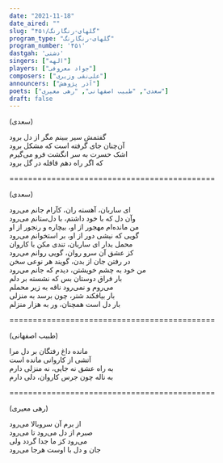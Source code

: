 ```yaml
---
date: "2021-11-18"
date_aired: ""
slug: "گلهای-رنگارنگ/۴۵۱"
program_type: "گلهای-رنگارنگ"
program_number: '۴۵۱'
dastgah: 'دشتی'
singers: ["الهه"]
players: ["جواد معروفی"]
composers: ["علی‌نقی وزیری"]
announcers: ["آذر پژوهش"]
poets: ["سعدی", "طبیب اصفهانی", "رهی معیری"]
draft: false
---
```


(سعدی)  

گفتمش سیر ببینم مگر از دل برود  
آن‌چنان جای گرفته است که مشکل برود  
اشک حسرت به سر انگشت فرو می‌گیرم  
که اگر راه دهم قافله در گل برود  

============================================  

(سعدی)  

ای ساربان، آهسته ران، کآرام جانم می‌رود  
وآن دل که با خود داشتم، با دل‌ستانم می‌رود  
من مانده‌ام مهجور از او، بیچاره و رنجور از او  
گویی که نیشی دور از او، بر استخوانم می‌رود  
محمل بدار ای ساربان، تندی مکن با کاروان  
کز عشق آن سرو روان، گویی روانم می‌رود  
در رفتن جان از بدن، گویند هر نوعی سخن  
من خود به چشم خویشتن، دیدم که جانم می‌رود  
بار فراق دوستان بس که نشسته بر دلم  
می‌روم و نمی‌رود ناقه به زیر محملم  
بار بیافکند شتر، چون برسد به منزلی  
بار دل است همچنان، ور به هزار منزلم  

============================================  

(طبیب اصفهانی)  

مانده داغ رفتگان بر دل مرا  
آتشی از کاروانی مانده است  
به راه عشق نه جایی، نه منزلی دارم  
به ناله چون جرس کاروان، دلی دارم  

============================================  

(رهی معیری)  

از برم آن سروبالا می‌رود  
صبرم از دل می‌رود تا می‌رود  
می‌رود کز ما جدا گردد ولی  
جان و دل با اوست هرجا می‌رود  
